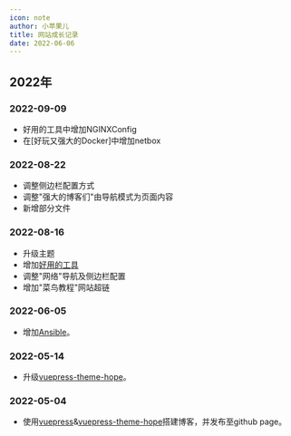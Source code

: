 ```yaml
---
icon: note
author: 小苹果儿
title: 网站成长记录
date: 2022-06-06
---
```




## 2022年

### 2022-09-09

- 好用的工具中增加NGINXConfig
- 在[好玩又强大的Docker]中增加netbox

### 2022-08-22

- 调整侧边栏配置方式
- 调整"强大的博客们"由导航模式为页面内容
- 新增部分文件

### 2022-08-16

- 升级主题
- 增加[好用的工具](https://jinguo.tk/tools/awesomeTools.html)
- 调整"网络"导航及侧边栏配置
- 增加"菜鸟教程"网站超链

### 2022-06-05

- 增加[Ansible](https://jinguo.tk/tools/Ansible)。

### 2022-05-14

- 升级[vuepress-theme-hope](https://vuepress-theme-hope.github.io/)。

### 2022-05-04

- 使用[vuepress](https://v2.vuepress.vuejs.org/)&[vuepress-theme-hope](https://vuepress-theme-hope.github.io/)搭建博客，并发布至github page。
